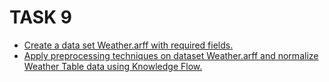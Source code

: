 # TASK 9
- [Create a data set Weather.arff with required fields.](https://github.com/prabhasg03/Task-Codes/tree/Data-Warehousing-and-Data-Mining/DWDM/Task%209/9a)
- [Apply preprocessing techniques on dataset Weather.arff and normalize Weather Table data using Knowledge Flow.](https://github.com/prabhasg03/Task-Codes/tree/Data-Warehousing-and-Data-Mining/DWDM/Task%209/9b)

